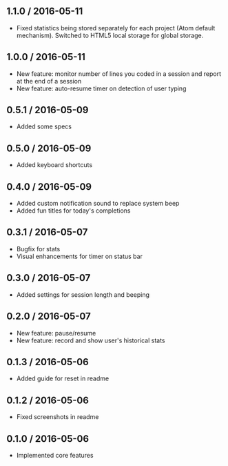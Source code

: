 ## 1.1.0 / 2016-05-11
- Fixed statistics being stored separately for each project (Atom default mechanism). Switched to HTML5 local storage for global storage.

## 1.0.0 / 2016-05-11
- New feature: monitor number of lines you coded in a session and report at the end of a session
- New feature: auto-resume timer on detection of user typing

## 0.5.1 / 2016-05-09
- Added some specs

## 0.5.0 / 2016-05-09
- Added keyboard shortcuts

## 0.4.0 / 2016-05-09
- Added custom notification sound to replace system beep
- Added fun titles for today's completions

## 0.3.1 / 2016-05-07
- Bugfix for stats
- Visual enhancements for timer on status bar

## 0.3.0 / 2016-05-07
- Added settings for session length and beeping

## 0.2.0 / 2016-05-07
- New feature: pause/resume
- New feature: record and show user's historical stats

## 0.1.3 / 2016-05-06
- Added guide for reset in readme

## 0.1.2 / 2016-05-06
- Fixed screenshots in readme

## 0.1.0 / 2016-05-06
- Implemented core features
